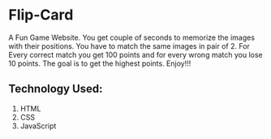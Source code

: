 # Flip-Card
A Fun Game Website. You get couple of seconds to memorize the images with their positions. You have to match the same images in pair of 2. For Every correct match you get 100 points and for every wrong match you lose 10 points. The goal is to get the highest points. Enjoy!!!

## Technology Used:
1. HTML
2. CSS
3. JavaScript
